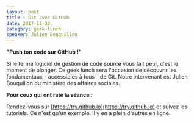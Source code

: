 ```yaml
---
layout: post
title : Git avec GitHub
date: 2017-11-30
category: geek-lunch
speaker: Julien Bouquillon
---
```


**"Push ton code sur GitHub !"**

Si le terme logiciel de gestion de code source vous fait peur, c'est le moment de plonger. Ce geek lunch sera l'occasion de découvrir les fondamentaux - accessibles à tous - de Git. Notre intervenant est Julien Bouquillon du ministère des affaires sociales.

**Pour ceux qui ont raté la séance :**

Rendez-vous sur [https://try.github.io](https://try.github.io) et suivez les tutoriels. Ce n'est qu'un exemple. Il y en a plein d'autres en ligne.
